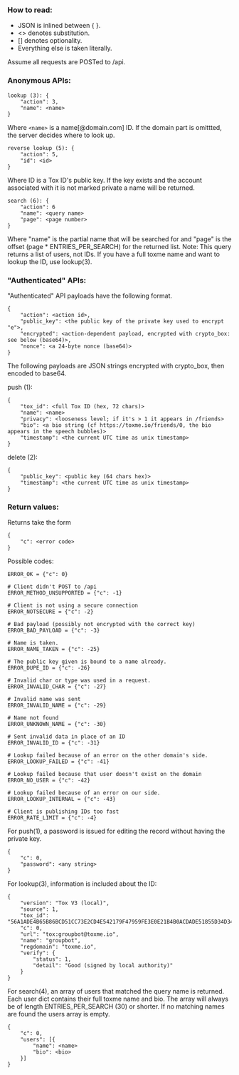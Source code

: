 
### How to read:
- JSON is inlined between { }.
- <> denotes substitution.
- [] denotes optionality.
- Everything else is taken literally.

Assume all requests are POSTed to /api.

### Anonymous APIs:
```
lookup (3): {
    "action": 3,
    "name": <name>
}
```
Where `<name>` is a name[@domain.com] ID. If the domain part is omittted, the
server decides where to look up.

```
reverse lookup (5): {
    "action": 5,
    "id": <id>
}
```
Where ID is a Tox ID's public key. If the key exists and the account associated with it is not marked private a name will be returned.

```
search (6): {
    "action": 6
    "name": <query name>
    "page": <page number>
}
```
Where "name" is the partial name that will be searched for and "page" is the offset (page * ENTRIES_PER_SEARCH) for the returned list.
Note: This query returns a list of users, not IDs. If you have a full toxme name and want to lookup the ID, use lookup(3).

### "Authenticated" APIs:

"Authenticated" API payloads have the following format.
```
{
    "action": <action id>,
    "public_key": <the public key of the private key used to encrypt "e">,
    "encrypted": <action-dependent payload, encrypted with crypto_box: see below (base64)>,
    "nonce": <a 24-byte nonce (base64)>
}
```
The following payloads are JSON strings encrypted with crypto_box, then encoded
to base64.

push (1):
```
{
    "tox_id": <full Tox ID (hex, 72 chars)>
    "name": <name>
    "privacy": <looseness level; if it's > 1 it appears in /friends>
    "bio": <a bio string (cf https://toxme.io/friends/0, the bio appears in the speech bubbles)>
    "timestamp": <the current UTC time as unix timestamp>
}
```

delete (2):
```
{
    "public_key": <public key (64 chars hex)>
    "timestamp": <the current UTC time as unix timestamp>
}
```

### Return values:

Returns take the form
```
{
    "c": <error code>
}
```

Possible codes:
```
ERROR_OK = {"c": 0}

# Client didn't POST to /api
ERROR_METHOD_UNSUPPORTED = {"c": -1}

# Client is not using a secure connection
ERROR_NOTSECURE = {"c": -2}

# Bad payload (possibly not encrypted with the correct key)
ERROR_BAD_PAYLOAD = {"c": -3}

# Name is taken.
ERROR_NAME_TAKEN = {"c": -25}

# The public key given is bound to a name already.
ERROR_DUPE_ID = {"c": -26}

# Invalid char or type was used in a request.
ERROR_INVALID_CHAR = {"c": -27}

# Invalid name was sent
ERROR_INVALID_NAME = {"c": -29}

# Name not found
ERROR_UNKNOWN_NAME = {"c": -30}

# Sent invalid data in place of an ID
ERROR_INVALID_ID = {"c": -31}

# Lookup failed because of an error on the other domain's side.
ERROR_LOOKUP_FAILED = {"c": -41}

# Lookup failed because that user doesn't exist on the domain
ERROR_NO_USER = {"c": -42}

# Lookup failed because of an error on our side.
ERROR_LOOKUP_INTERNAL = {"c": -43}

# Client is publishing IDs too fast
ERROR_RATE_LIMIT = {"c": -4}
```

For push(1), a password is issued for editing the record without having
the private key.

```
{
    "c": 0,
    "password": <any string>
}
```

For lookup(3), information is included about the ID:
```
{
    "version": "Tox V3 (local)",
    "source": 1,
    "tox_id": "56A1ADE4B65B86BCD51CC73E2CD4E542179F47959FE3E0E21B4B0ACDADE51855D34D34D37CB5",
    "c": 0,
    "url": "tox:groupbot@toxme.io",
    "name": "groupbot",
    "regdomain": "toxme.io",
    "verify": {
        "status": 1,
        "detail": "Good (signed by local authority)"
    }
}
```

For search(4), an array of users that matched the query name is returned. Each user dict contains their full 
toxme name and bio. The array will always be of length ENTRIES_PER_SEARCH (30) or shorter. If no matching names are 
found the users array is empty.
```
{
    "c": 0,
    "users": [{
        "name": <name>
        "bio": <bio>
    }]
}
